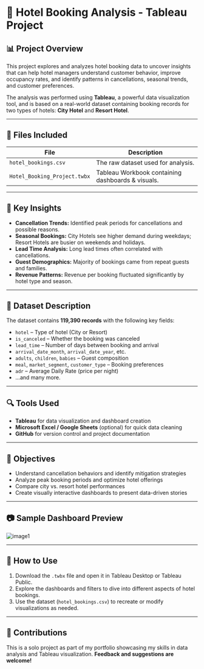 # 🏨 Hotel Booking Analysis - Tableau Project

## 📊 Project Overview

This project explores and analyzes hotel booking data to uncover insights that can help hotel managers understand customer behavior, improve occupancy rates, and identify patterns in cancellations, seasonal trends, and customer preferences.

The analysis was performed using **Tableau**, a powerful data visualization tool, and is based on a real-world dataset containing booking records for two types of hotels: **City Hotel** and **Resort Hotel**.

---

## 📁 Files Included

| File                        | Description                                         |
|-----------------------------|-----------------------------------------------------|
| `hotel_bookings.csv`        | The raw dataset used for analysis.                  |
| `Hotel_Booking_Project.twbx`| Tableau Workbook containing dashboards & visuals.   |

---

## 📌 Key Insights

- **Cancellation Trends:** Identified peak periods for cancellations and possible reasons.
- **Seasonal Bookings:** City Hotels see higher demand during weekdays; Resort Hotels are busier on weekends and holidays.
- **Lead Time Analysis:** Long lead times often correlated with cancellations.
- **Guest Demographics:** Majority of bookings came from repeat guests and families.
- **Revenue Patterns:** Revenue per booking fluctuated significantly by hotel type and season.

---

## 📂 Dataset Description

The dataset contains **119,390 records** with the following key fields:

- `hotel` – Type of hotel (City or Resort)
- `is_canceled` – Whether the booking was canceled
- `lead_time` – Number of days between booking and arrival
- `arrival_date_month`, `arrival_date_year`, etc.
- `adults`, `children`, `babies` – Guest composition
- `meal`, `market_segment`, `customer_type` – Booking preferences
- `adr` – Average Daily Rate (price per night)
- ...and many more.

---

## 🔍 Tools Used

- **Tableau** for data visualization and dashboard creation
- **Microsoft Excel / Google Sheets** (optional) for quick data cleaning
- **GitHub** for version control and project documentation

---

## 🎯 Objectives

- Understand cancellation behaviors and identify mitigation strategies
- Analyze peak booking periods and optimize hotel offerings
- Compare city vs. resort hotel performances
- Create visually interactive dashboards to present data-driven stories

---

## 📷 Sample Dashboard Preview

![image1](image1)

---

## 🚀 How to Use

1. Download the `.twbx` file and open it in Tableau Desktop or Tableau Public.
2. Explore the dashboards and filters to dive into different aspects of hotel bookings.
3. Use the dataset (`hotel_bookings.csv`) to recreate or modify visualizations as needed.

---

## 🤝 Contributions

This is a solo project as part of my portfolio showcasing my skills in data analysis and Tableau visualization. **Feedback and suggestions are welcome!**
